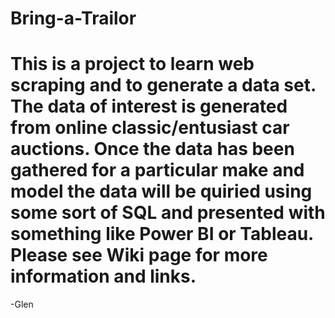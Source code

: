 # Bring-a-Trailor
# This is a project to learn web scraping and to generate a data set. The data of interest is generated from online classic/entusiast car auctions. Once the data has been gathered for a particular make and model the data will be quiried using some sort of SQL and presented with something like Power BI or Tableau. Please see Wiki page for more information and links. 
-Glen
